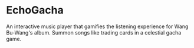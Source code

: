 # EchoGacha
An interactive music player that gamifies the listening experience for Wang Bu-Wang's album. Summon songs like trading cards in a celestial gacha game.

